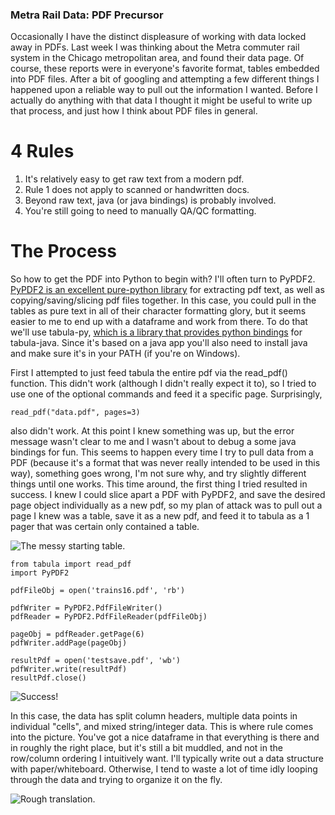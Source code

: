 ### Metra Rail Data: PDF Precursor

Occasionally I have the distinct displeasure of working with data locked away in PDFs. Last week I was thinking about the Metra commuter rail system in the Chicago metropolitan area, and found their data page. Of course, these reports were in everyone's favorite format, tables embedded into PDF files. After a bit of googling and attempting a few different things I happened upon a reliable way to pull out the information I wanted. Before I actually do anything with that data I thought it might be useful to write up that process, and just how I think about PDF files in general.

# 4 Rules
1. It's relatively easy to get raw text from a modern pdf.
2. Rule 1 does not apply to scanned or handwritten docs.
3. Beyond raw text, java (or java bindings) is probably involved. 
4. You're still going to need to manually QA/QC formatting.

# The Process

So how to get the PDF into Python to begin with? I'll often turn to PyPDF2. [PyPDF2 is an excellent pure-python library](https://github.com/mstamy2/PyPDF2) for extracting pdf text, as well as copying/saving/slicing pdf files together. In this case, you could pull in the tables as pure text in all of their character formatting glory, but it seems easier to me to end up with a dataframe and work from there. To do that we'll use tabula-py, [which is a library that provides python bindings](https://github.com/chezou/tabula-py) for tabula-java. Since it's based on a java app you'll also need to install java and make sure it's in your PATH (if you're on Windows). 

First I attempted to just feed tabula the entire pdf via the read_pdf() function. This didn't work (although I didn't really expect it to), so I tried to use one of the optional commands and feed it a specific page.  Surprisingly, 

```
read_pdf("data.pdf", pages=3)
```

also didn't work. At this point I knew something was up, but the error message wasn't clear to me and I wasn't about to debug a some java bindings for fun. This seems to happen every time I try to pull data from a PDF (because it's a format that was never really intended to be used in this way), something goes wrong, I'm not sure why, and try slightly different things until one works.
This time around, the first  thing I tried resulted in success. I knew I could slice apart a PDF with PyPDF2, and save the desired page object individually as a new pdf, so my plan of attack was to pull out a page I knew was a table, save it as a new pdf, and feed it to tabula as a 1 pager that  was certain only contained a table.  

![The messy starting table.](https://farm5.staticflickr.com/4712/39315052655_e1807f35f5_z.jpg)

```
from tabula import read_pdf
import PyPDF2

pdfFileObj = open('trains16.pdf', 'rb')

pdfWriter = PyPDF2.PdfFileWriter()
pdfReader = PyPDF2.PdfFileReader(pdfFileObj)

pageObj = pdfReader.getPage(6)
pdfWriter.addPage(pageObj)

resultPdf = open('testsave.pdf', 'wb')
pdfWriter.write(resultPdf)
resultPdf.close()

```
![Success!](https://farm5.staticflickr.com/4632/28433439879_96b0445780_z.jpg)


In this case, the data has split column headers, multiple data points in individual "cells", and mixed string/integer data. This is where rule comes into the picture. You've got a nice dataframe in that everything is there and in roughly the right place, but it's still a bit muddled, and not in the row/column ordering I intuitively want. I'll typically write out a data structure with paper/whiteboard. Otherwise, I tend to waste a lot of time idly looping through the data and trying to organize it on the fly.

![Rough translation.](https://farm5.staticflickr.com/4764/25342486717_347ef396fc_z.jpg)
